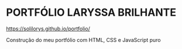 # PORTFÓLIO LARYSSA BRILHANTE




https://solilorys.github.io/portfolio/




Construção do meu portfólio com HTML, CSS e JavaScript puro
